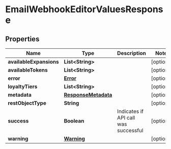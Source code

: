 
# EmailWebhookEditorValuesResponse

## Properties
Name | Type | Description | Notes
------------ | ------------- | ------------- | -------------
**availableExpansions** | **List&lt;String&gt;** |  |  [optional]
**availableTokens** | **List&lt;String&gt;** |  |  [optional]
**error** | [**Error**](Error.md) |  |  [optional]
**loyaltyTiers** | **List&lt;String&gt;** |  |  [optional]
**metadata** | [**ResponseMetadata**](ResponseMetadata.md) |  |  [optional]
**restObjectType** | **String** |  |  [optional]
**success** | **Boolean** | Indicates if API call was successful |  [optional]
**warning** | [**Warning**](Warning.md) |  |  [optional]



